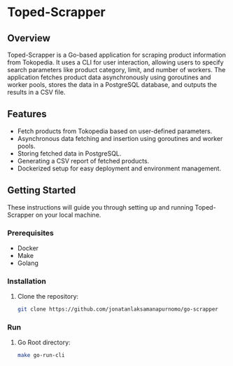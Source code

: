 # Toped-Scrapper

## Overview
Toped-Scrapper is a Go-based application for scraping product information from Tokopedia. It uses a CLI for user interaction, allowing users to specify search parameters like product category, limit, and number of workers. The application fetches product data asynchronously using goroutines and worker pools, stores the data in a PostgreSQL database, and outputs the results in a CSV file.

## Features
- Fetch products from Tokopedia based on user-defined parameters.
- Asynchronous data fetching and insertion using goroutines and worker pools.
- Storing fetched data in PostgreSQL.
- Generating a CSV report of fetched products.
- Dockerized setup for easy deployment and environment management.

## Getting Started
These instructions will guide you through setting up and running Toped-Scrapper on your local machine.

### Prerequisites
- Docker
- Make
- Golang

### Installation
1. Clone the repository:
   ```bash
   git clone https://github.com/jonatanlaksamanapurnomo/go-scrapper

### Run
1. Go Root directory:
   ```bash
   make go-run-cli
